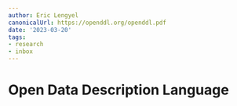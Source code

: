 ```yaml
---
author: Eric Lengyel
canonicalUrl: https://openddl.org/openddl.pdf
date: '2023-03-20'
tags:
- research
- inbox
---
```


# Open Data Description Language